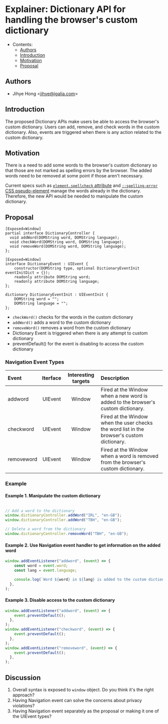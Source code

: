# Explainer: Dictionary API for handling the browser's custom dictionary

- Contents:
  - [Authors](#authors)
  - [Introduction](#introduction)
  - [Motivation](#motivation)
  - [Proposal](#proposal)

## <a name="authors"></a> Authors

* Jihye Hong \<jihye@igalia.com\>

## <a name="introduction"></a> Introduction

The proposed Dictionary APIs make users be able to access the browser's custom dictionary. Users can add, remove, and check words in the custom dictionary.
Also, events are triggered when there is any action related to the custom dictionary.

## <a name="motivation"></a> Motivation

There is a need to add some words to the browser's custom dictionary so that those are not marked as spelling errors by the browser.
The added words need to be removed at some point if those aren't necessary.

Current specs such as [`element.spellcheck` attribute](https://html.spec.whatwg.org/multipage/interaction.html#attr-spellcheck) and [`::spelling-error` CSS pseudo-element](https://drafts.csswg.org/css-pseudo/#selectordef-spelling-error) manage the words already in the dictionary.
Therefore, the new API would be needed to manipulate the custom dictionary.

## <a name="motivation"></a> Proposal

```
[Exposed=Window]
partial interface DictionaryController {
  void addWord(DOMString word, DOMString language);
  void checkWord(DOMString word, DOMString language);
  void removeWord(DOMString word, DOMString language);
};

[Exposed=Window]
interface DictionaryEvent : UIEvent {
    constructor(DOMString type, optional DictionaryEventInit eventInitDict = {});
    readonly attribute DOMString word;
    readonly attribute DOMString language;
};

dictionary DictionaryEventInit : UIEventInit {
    DOMString word = "";
    DOMString language = "";
};
```

- `checkWord()` checks for the words in the custom dictionary
- `addWord()` adds a word to the custom dictionary
- `removeWord()` removes a word from the custom dictionary
- Dictionary Event is triggered when there is any attempt to custom dictionary
- preventDefault() for the event is disabling to access the custom dictionary

### Navigation Event Types

| Event      | Iterface | Interesting targets | Description |
| :--------- | :------: | :----: | :---- |
| addword    |  UIEvent | Window | Fired at the Window when a new word is added to the browser's custom dictionary. |
| checkword  |  UIEvent | Window | Fired at the Window when the user checks the word list in the browser's custom dictionary. |
| removeword |  UIEvent | Window | Fired at the Window when a word is removed from the browser's custom dictionary. |

### Example

#### Example 1. Manipulate the custom dictionary
```js

// Add a word to the dictionary
window.dictionaryController.addWord("IRL", "en-GB");
window.dictionaryController.addWord("TBH", "en-GB");

// Delete a word from the dictionary
window.dictionaryController.removeWord("TBH", "en-GB");

```

#### Example 2. Use Navigation event handler to get information on the added word

```js
window.addEventListener("addword", (event) => {
    const word = event.word;
    const lang = event.language;

    console.log(`Word ${word} in ${lang} is added to the custom dictionary`);
  },
);
```
#### Example 3. Disable access to the custom dictionary

```js
window.addEventListener("addword", (event) => {
    event.preventDefault();
  },
);
window.addEventListener("checkword", (event) => {
    event.preventDefault();
  },
);
window.addEventListener("removeword", (event) => {
    event.preventDefault();
  },
);

```
## Discussion

1. Overall syntax is exposed to `window` object. Do you think it's the right approach?
2. Having Navigation event can solve the concerns about privacy violations?
3. Having Navigation event separately as the proposal or making it one of the UIEvent types?
